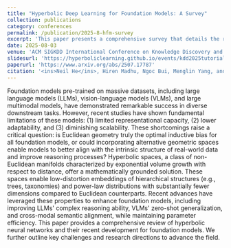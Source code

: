 ```yaml
---
title: "Hyperbolic Deep Learning for Foundation Models: A Survey"
collection: publications
category: conferences
permalink: /publication/2025-8-hfm-survey
excerpt: 'This paper presents a comprehensive survey that details the recent techinical advanvents in hyperbolic foundation models.'
date: 2025-08-03
venue: 'ACM SIGKDD International Conference on Knowledge Discovery and Data Mining'
slidesurl: 'https://hyperboliclearning.github.io/events/kdd2025tutorial'
paperurl: 'https://www.arxiv.org/abs/2507.17787'
citation: '<ins>Neil He</ins>, Hiren Madhu, Ngoc Bui, Menglin Yang, and Rex Ying. &quot;Hyperbolic Deep Learning for Foundation Models: A Survey.&quot; in <i>KDD</i>. 2025.'
---
```


 Foundation models pre-trained on massive datasets, including large language models (LLMs), vision-language models (VLMs), and large multimodal models, have demonstrated remarkable success in diverse downstream tasks. However, recent studies have shown fundamental limitations of these models: (1) limited representational capacity, (2) lower adaptability, and (3) diminishing scalability. These shortcomings raise a critical question: is Euclidean geometry truly the optimal inductive bias for all foundation models, or could incorporating alternative geometric spaces enable models to better align with the intrinsic structure of real-world data and improve reasoning processes? Hyperbolic spaces, a class of non-Euclidean manifolds characterized by exponential volume growth with respect to distance, offer a mathematically grounded solution. These spaces enable low-distortion embeddings of hierarchical structures (e.g., trees, taxonomies) and power-law distributions with substantially fewer dimensions compared to Euclidean counterparts. Recent advances have leveraged these properties to enhance foundation models, including improving LLMs' complex reasoning ability, VLMs' zero-shot generalization, and cross-modal semantic alignment, while maintaining parameter efficiency. This paper provides a comprehensive review of hyperbolic neural networks and their recent development for foundation models. We further outline key challenges and research directions to advance the field.